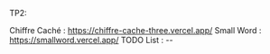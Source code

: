 TP2:

Chiffre Caché : https://chiffre-cache-three.vercel.app/
Small Word    : https://smallword.vercel.app/
TODO List     : --
